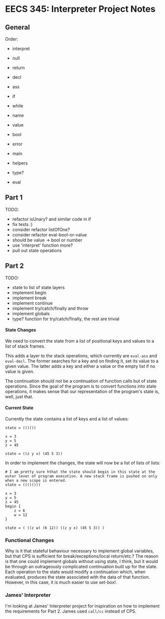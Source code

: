 # EECS 345: Interpreter Project Notes

## General 

Order:

* interpret
* null
* return
* decl
* ass
* if
* while
* name
* value
* bool
* error

* main
* helpers
* type?
* eval

## Part 1

TODO:

* refactor isUnary? and similar code in if
* fix tests :)
* consider refactor listOfOne?
* consider refactor eval-bool-or-value 
* should be value -> bool or number
* use 'interpret' function more?
* pull out state operations

## Part 2

TODO: 

* state to list of state layers
* implement begin
* implement break
* implement continue
* implement try/catch/finally and throw
* implement globals 
* type? function for try/catch/finally, the rest are trivial

#### State Changes

We need to convert the state from a list of positional keys and values to a list of stack frames.

This adds a layer to the stack operations, which currently are `eval-ass` and `eval-decl`. The former searches for a key and on finding it, set its value to a given value. The latter adds a key and either a value or the empty list if no value is given. 

The continuation should not be a continuation of function calls but of state operations. Since the goal of the program is to convert functions into state operations, it makes sense that our representation of the program's state is, well, just that. 

#### Current State

Currently the state contains a list of keys and a list of values:

```
state = (()())

x = 3
y = 5
z = 45

state = ((z y x) (45 5 3))
```

In order to implement the changes, the state will now be a list of lists of lists:

```
# I am pretty sure hthat the state should begin in this state at the outer lever of program execution. A new stack frame is pushed on only when a new scope is entered. 
state = ((()()))

x = 3
y = 5
z = 45
begin {
	z = 6
	w = 12
}

state = ( ((z w) (6 12)) ((z y x) (45 5 3)) )
```



### Functional Changes

Why is it that stateful behaviour necessary to implement global variables, but that CPS is sufficient for break/exceptions/local return/etc.? The reason is that one could implement globals without using state, I think, but it would be through an outrageously complicated continuation built up for the state. Each operation to the state would modify a continuation which, when evaluated, produces the state associated with the data of that function. However, in this case, it is much easier to use set-box!. 

### James' Interpreter

I'm looking at James' Interpreter project for inspiration on how to implement the requirements for Part 2. James used `call/cc` instead of CPS.